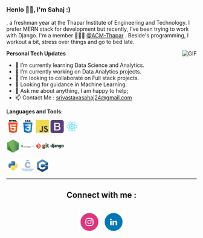 <!-- ### Hi there 👋 -->

<!--
**Sahaj-Srivastava24/Sahaj-Srivastava24** is a ✨ _special_ ✨ repository because its `README.md` (this file) appears on your GitHub profile.

Here are some ideas to get you started:

- 🔭 I’m currently working on ...
- 🌱 I’m currently learning ...
- 👯 I’m looking to collaborate on ...
- 🤔 I’m looking for help with ...
- 💬 Ask me about ...
- 📫 How to reach me: ...
- 😄 Pronouns: ...
- ⚡ Fun fact: ...
-->


### Henlo 👋🏽, I'm Sahaj :)
<!-- ![](https://visitor-badge.glitch.me/badge?page_id=gunjeevsingh.gunjeevsingh) -->
<!-- <br /> -->

, a freshman year at the Thapar Institute of Engineering and Technology. I prefer MERN stack for development but recently, I've been trying to work with Django. I'm a member 🙍🏽‍♂️ [@ACM-Thapar](https://github.com/ACM-Thapar) . Beside's programming, I workout a bit, stress over things and go to bed late. 

 <img align="right"  alt="GIF" src="https://i.pinimg.com/originals/e4/26/70/e426702edf874b181aced1e2fa5c6cde.gif" />
  
**Personal Tech Updates**

- 🌱 I’m currently learning Data Science and Analytics.
- 🔭 I’m currently working on Data Analytics projects.
- 👯 I’m looking to collaborate on Full stack projects.
- 💬 Looking for guidance in Machine Learning.
- 💬 Ask me about anything, I am happy to help;
- 📫 Contact Me : srivastavasahaj24@gmail.com

**Languages and Tools:**  

<code><img height="35" src="https://raw.githubusercontent.com/github/explore/80688e429a7d4ef2fca1e82350fe8e3517d3494d/topics/html/html.png"></code>
<code><img height="35" src="https://raw.githubusercontent.com/github/explore/80688e429a7d4ef2fca1e82350fe8e3517d3494d/topics/css/css.png"></code>
<code><img height="35" src="https://raw.githubusercontent.com/github/explore/80688e429a7d4ef2fca1e82350fe8e3517d3494d/topics/javascript/javascript.png"></code>
<code><img height="35" src="https://raw.githubusercontent.com/github/explore/80688e429a7d4ef2fca1e82350fe8e3517d3494d/topics/bootstrap/bootstrap.png"></code>
<code><img height="35" src="https://raw.githubusercontent.com/github/explore/80688e429a7d4ef2fca1e82350fe8e3517d3494d/topics/react/react.png"></code>
<!-- <code><img height="35" src="https://raw.githubusercontent.com/github/explore/80688e429a7d4ef2fca1e82350fe8e3517d3494d/topics/redux/redux.png"></code> -->
<code><img height="35" src="https://raw.githubusercontent.com/github/explore/80688e429a7d4ef2fca1e82350fe8e3517d3494d/topics/nodejs/nodejs.png"></code>
<code><img height="35" src="https://raw.githubusercontent.com/github/explore/80688e429a7d4ef2fca1e82350fe8e3517d3494d/topics/mongodb/mongodb.png"></code>
<code><img height="35" src="https://raw.githubusercontent.com/github/explore/80688e429a7d4ef2fca1e82350fe8e3517d3494d/topics/git/git.png"></code>
<code><img height="35" src="https://raw.githubusercontent.com/github/explore/80688e429a7d4ef2fca1e82350fe8e3517d3494d/topics/django/django.png"></code>
<!-- <code><img height="35" src="https://raw.githubusercontent.com/github/explore/80688e429a7d4ef2fca1e82350fe8e3517d3494d/topics/flask/flask.png"></code> -->
<code><img height="35" src="https://raw.githubusercontent.com/github/explore/80688e429a7d4ef2fca1e82350fe8e3517d3494d/topics/python/python.png"></code>
<code><img height="35" src="https://raw.githubusercontent.com/github/explore/80688e429a7d4ef2fca1e82350fe8e3517d3494d/topics/c/c.png"></code>
<code><img height="35" src="https://raw.githubusercontent.com/github/explore/80688e429a7d4ef2fca1e82350fe8e3517d3494d/topics/cpp/cpp.png"></code>


<hr>
<div align=center>
<!-- <h2>Github Contributions</h2></div> -->

<!-- <div align="center"> -->
  <!-- <img alt="Sahaj's github stats" src = "https://github-readme-streak-stats.herokuapp.com/?user=gunjeevsingh&theme=black-ice"/></div>
  <img alt="Sahaj's Activity Graph" src="https://activity-graph.herokuapp.com/graph?username=gunjeevsingh&bg_color=0D1117&color=fff&line=58A6FF&point=FFF&hide_border=true"></a> -->
  <!-- <br> -->
  <!-- <hr> -->
<div align='center'>
  <h2>Connect with me :<h2/>
  <a href="https://www.instagram.com/that_introvert_jerk/"><img src="https://github.com/aritraroy/social-icons/blob/master/instagram-icon.png?raw=true" width="60"></a>
  <a href="https://www.linkedin.com/in/mad1ad"><img src="https://github.com/aritraroy/social-icons/blob/master/linkedin-icon.png?raw=true" width="60"></a>
</div>